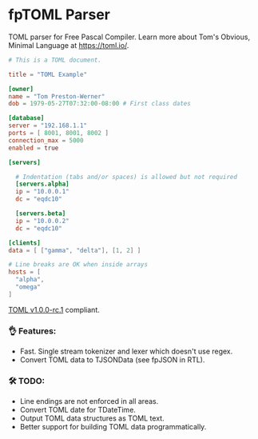 # fpTOML Parser

TOML parser for Free Pascal Compiler. Learn more about Tom's Obvious, Minimal Language at https://toml.io/.

```toml
# This is a TOML document.

title = "TOML Example"

[owner]
name = "Tom Preston-Werner"
dob = 1979-05-27T07:32:00-08:00 # First class dates

[database]
server = "192.168.1.1"
ports = [ 8001, 8001, 8002 ]
connection_max = 5000
enabled = true

[servers]

  # Indentation (tabs and/or spaces) is allowed but not required
  [servers.alpha]
  ip = "10.0.0.1"
  dc = "eqdc10"

  [servers.beta]
  ip = "10.0.0.2"
  dc = "eqdc10"

[clients]
data = [ ["gamma", "delta"], [1, 2] ]

# Line breaks are OK when inside arrays
hosts = [
  "alpha",
  "omega"
]
```

[TOML v1.0.0-rc.1](https://toml.io/en/v1.0.0-rc.1) compliant.

### 👌 Features:

 - Fast. Single stream tokenizer and lexer which doesn't use regex.
 - Convert TOML data to TJSONData (see fpJSON in RTL).

### 🛠 TODO:

 - Line endings are not enforced in all areas.
 - Convert TOML date for TDateTime.
 - Output TOML data structures as TOML text.
 - Better support for building TOML data programmatically. 
